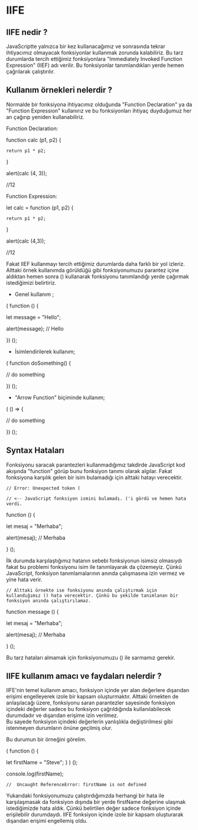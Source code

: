 # IIFE

## IIFE nedir ?

JavaScriptte yalnızca bir kez kullanacağımız ve sonrasında tekrar ihtiyacımız olmayacak fonksiyonlar kullanmak zorunda kalabiliriz. 
Bu tarz durumlarda tercih ettiğimiz fonksiyonlara  "Immediately Invoked Function Expression" (IIEF) adı  verilir. 
Bu fonksiyonlar tanımlandıkları yerde hemen çağrılarak çalıştırılır.    

## Kullanım örnekleri nelerdir ?

Normalde bir fonksiyona ihtiyacımız olduğunda "Function Declaration" ya da "Function Expression" kullanırız ve bu fonksiyonları ihtiyaç duyduğumuz her an çağırıp yeniden kullanabiliriz. 

Function Declaration:                                       

function calc (p1, p2) {

    return p1 * p2;
}

alert(calc (4, 3));

//12

Function Expression:

let calc = function (p1, p2) {

    return p1 * p2;
}

alert(calc (4,3));

//12


Fakat IIEF kullanmayı tercih ettiğimiz durumlarda daha farklı bir yol izleriz. 
Alttaki örnek kullanımda görüldüğü gibi fonksiyonumuzu parantez içine aldıktan hemen sonra () kullanarak fonksiyonu tanımlandığı yerde çağırmak istediğimizi belirtiriz. 

* Genel kullanım ;

( function () {

  let message = "Hello";

  alert(message); // Hello

}) ();

* İsimlendirilerek kullanım;

( function doSomething() {

  // do something
  
}) ();

* "Arrow Function" biçiminde kullanım;

( () => {

   // do something
    
}) ();


## Syntax Hataları

Fonksiyonu saracak parantezleri kullanmadığımız takdirde JavaScript kod akışında "function" görüp bunu fonksiyon tanımı olarak algılar.
Fakat fonksiyona karşılık gelen bir isim bulamadığı için alttaki hatayı verecektir.

    // Error: Unexpected token (

    // <-- JavaScript fonksiyon ismini bulamadı. ('i gördü ve hemen hata verdi.

function () {                       

  let mesaj = "Merhaba";

  alert(mesaj); // Merhaba

} ();

İlk durumda karşılaştığımız hatanın sebebi fonksiyonun isimsiz olmasıydı fakat bu problemi fonksiyonu isim ile tanımlayarak da çözemeyiz. 
Çünkü JavaScript, fonksiyon tanımlamalarının anında çalışmasına izin vermez ve yine hata verir.

    // Alttaki örnekte ise fonksiyonu anında çalıştırmak için kullandığımız () hata verecektir. Çünkü bu şekilde tanımlanan bir fonksiyon anında çalıştırılamaz.
                    
function message () {

  let mesaj = "Merhaba";

  alert(mesaj); // Merhaba
  
} ();                        
              

Bu tarz hataları almamak için fonksiyonumuzu () ile sarmamız gerekir.


## IIFE kullanım amacı ve faydaları nelerdir ?

IIFE'nin temel kullanım amacı, fonksiyon içinde yer alan değerlere dışarıdan erişimi engelleyerek izole bir kapsam oluşturmaktır. 
Alttaki örnekten de anlaşılacağı üzere, fonksiyonu saran parantezler sayesinde fonksiyon içindeki değerler sadece bu fonksiyon çağrıldığında kullanılabilecek durumdadır ve dışarıdan erişime izin verilmez.  
Bu sayede fonksiyon içindeki değerlerin yanlışlıkla değiştirilmesi gibi istenmeyen durumların önüne geçilmiş olur.

Bu durumun bir örneğini görelim.

( function () {

   let firstName = "Steve";
}
) ();
 
console.log(firstName);

    //  Uncaught ReferenceError: firstName is not defined
    
 Yukarıdaki fonksiyonumuzu çalıştırdığımızda herhangi bir hata ile karşılaşmasak da fonksiyon dışında bir yerde firstName değerine ulaşmak istediğimizde hata aldık.
 Çünkü belirtilen değer sadece fonksiyon içinde erişilebilir durumdaydı.
 IIFE fonksiyon içinde izole bir kapsam oluşturarak dışarıdan erişimi engellemiş oldu.
